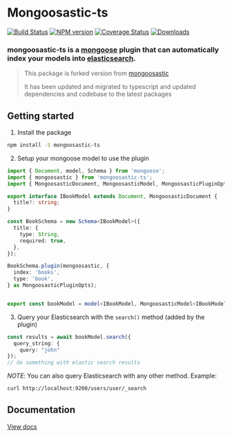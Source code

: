 # Mongoosastic-ts
[![Build Status](https://github.com/meabed/mongoosastic-ts/actions/workflows/ci.yml/badge.svg)](https://github.com/meabed/mongoosastic-ts/actions/workflows/ci.yml)
[![NPM version](https://img.shields.io/npm/v/mongoosastic-ts.svg)](https://www.npmjs.com/package/mongoosastic-ts)
[![Coverage Status](https://coveralls.io/repos/meabed/mongoosastic-ts/badge.svg?branch=master&service=github)](https://coveralls.io/github/meabed/mongoosastic-ts?branch=master)
[![Downloads](https://img.shields.io/npm/dm/mongoosastic-ts.svg)](https://www.npmjs.com/package/mongoosastic-ts)

### mongoosastic-ts is a [mongoose](http://mongoosejs.com/) plugin that can automatically index your models into [elasticsearch](https://www.elastic.co/).
> This package is forked version from [mongoosastic](https://github.com/mongoosastic/mongoosastic)
> 
> It has been updated and migrated to typescript and updated dependencies and codebase to the latest packages 

## Getting started

1. Install the package

```bash
npm install -S mongoosastic-ts
```

2. Setup your mongoose model to use the plugin

```typescript
import { Document, model, Schema } from 'mongoose';
import { mongoosastic } from 'mongoosastic-ts';
import { MongoosasticDocument, MongoosasticModel, MongoosasticPluginOpts } from 'mongoosastic-ts/dist/types';

export interface IBookModel extends Document, MongoosasticDocument {
  title?: string;
}

const BookSchema = new Schema<IBookModel>({
  title: {
    type: String,
    required: true,
  },
});

BookSchema.plugin(mongoosastic, {
  index: 'books',
  type: 'book',
} as MongoosasticPluginOpts);


export const bookModel = model<IBookModel, MongoosasticModel<IBookModel>>('Book', BookSchema);
```


3. Query your Elasticsearch with the `search()` method (added by the plugin)

```typescript
const results = await bookModel.search({
  query_string: {
    query: "john"
});
// do something with elastic search results
```

*NOTE*: You can also query Elasticsearch with any other method. Example: 

```bash
curl http://localhost:9200/users/user/_search
```

## Documentation

[View docs](docs/README.md)



